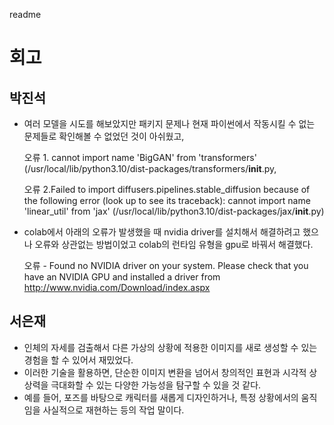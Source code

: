 readme
# 회고

## 박진석 
  - 여러 모델을 시도를 해보았지만 패키지 문제나 현재 파이썬에서 작동시킬 수 없는 문제들로 확인해볼 수 없었던 것이 아쉬웠고,
    
      오류 1. cannot import name 'BigGAN' from 'transformers' (/usr/local/lib/python3.10/dist-packages/transformers/__init__.py,
    
      오류 2.Failed to import diffusers.pipelines.stable_diffusion because of the following error (look up to see its traceback):
      cannot import name 'linear_util' from 'jax' (/usr/local/lib/python3.10/dist-packages/jax/__init__.py)
    
  - colab에서 아래의 오류가 발생했을 때 nvidia driver를 설치해서 해결하려고 했으나 오류와 상관없는 방법이었고 colab의 런타임 유형을 gpu로 바꿔서 해결했다.
    
      오류 - Found no NVIDIA driver on your system. Please check that you have an NVIDIA GPU and installed a driver from http://www.nvidia.com/Download/index.aspx

## 서은재
  - 인체의 자세를 검출해서 다른 가상의 상황에 적용한 이미지를 새로 생성할 수 있는 경험을 할 수 있어서 재밌었다.
  - 이러한 기술을 활용하면, 단순한 이미지 변환을 넘어서 창의적인 표현과 시각적 상상력을 극대화할 수 있는 다양한 가능성을 탐구할 수 있을 것 같다.
  - 예를 들어, 포즈를 바탕으로 캐릭터를 새롭게 디자인하거나, 특정 상황에서의 움직임을 사실적으로 재현하는 등의 작업 말이다.
